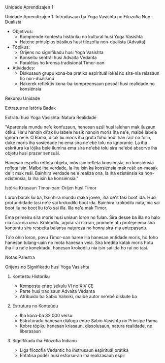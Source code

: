 Unidade Aprendizajen 1

Unidade Aprendizajen 1: Introdusaun ba Yoga Vasishta no Filozofia Non-Dualista
- Objetivus:
  * Komprende kontestu históriku no kultural husi Yoga Vasishta
  * Hatene prinsípius básikus husi filozofia non-dualista (Advaita)
- Tópikus:
  * Oríjens no signifikadu husi Yoga Vasishta
  * Konseitu sentrál husi Advaita Vedanta
  * Paralélus ho krensa tradisionál Timor-oan
- Atividades:
  * Diskusaun grupu kona-ba pratika espirituál lokál no sira-nia relasaun ho non-dualismu
  * Hakerek refléktiv kona-ba kompreensaun pesoál husi realidade no konsiénsia

Rekursu Unidade

Extratus no Istória Badak

Extratu husi Yoga Vasishta: Natura Realidade

"Aparénsia mundu ne'e konfuzaun, hanesan azúl husi lalehan mak iluzaun ótiku. Ha'u hanoin di'ak liu labele husik hanoin moris iha ne'e, maibé labele ignora ne'e. Ó Rama, di'ak liu moris iha gruta foho hodi han raiz no folin, duke moris iha sosiedade ho ema sira ne'ebé tolu no ignorante. La iha eskritura ka lójika bele ilumina ema sira ne'ebé tolu sira ne'ebé absorve iha objetu husi prazer sensuál.

Hanesan espellu refleta objetu, mós isin refleta konsiénsia, no konsiénsia refleta isin. Maibé iha verdade, la iha isin ka konsiénsia mak reál: an-mesak de'it mak reál. Bainhira verdade ne'e realiza ona, la iha ezisténsia ka non-ezisténsia, la iha isin ka konsiénsia."

Istória Kriasaun Timor-oan: Oríjen husi Timor

Loron barak liu ba, bainhira mundu maka joven, iha de'it tasi boot ida. Husi profundidade tasi ne'e sai krokodilu boot ida. Bainhira krokodilu nata, nia sai boot liu no boot liu to'o sai illa. Illa ne'e mak Timor.

Ema primeiru sira moris husi uniaun loron no fulan. Sira desse ba illa no halo nia sira-nia uma. Krokodilu, agora rai nia-an, promete atu proteje ema sira kontantu sira respeita balansu natureza no honra sira-nia antepasadu.

To'o ohin loron, povu Timor-oan haree illa hanesan entidade moris, ho foho hanesan tulang-uain no mota hanesan veia. Sira kredita katak moris hotu iha illa ne'e konektadu, hanesan krokodilu nia isin sai ida ho rai no tasi.

Notas Palestra

Oríjens no Signifikadu husi Yoga Vasishta

1. Kontestu Históriku
   - Kompostu entre sékulu VI no XIV CE
   - Parte husi tradisaun Advaita Vedanta
   - Atribuído ba Sabio Valmiki, maibé autor ne'ebé diskute ba

2. Estrutura no Konteúdu
   - Iha kona-ba 32,000 versu
   - Estruturadu hanesan diálogu entre Sabio Vasishta no Prínsipe Rama
   - Kobre tópiku hanesan kriasaun, dissolusaun, natura realidade, no liberasaun

3. Signifikadu iha Filozofia Indianu
   - Liga filozofia Vedantic ho instrusaun espirituál prátika
   - Enfatisa podér husi esforsu-an iha realizasaun espir